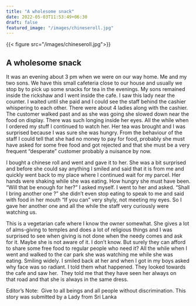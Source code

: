 ```yaml
---
title: "A wholesome snack"
date: 2022-05-03T11:53:49+06:30
draft: false
featured_image: "/images/chineseroll.jpg"
---
```

{{< figure src="/images/chineseroll.jpg">}}


## A wholesome snack
It was an evening about 3 pm when we were on our way home. Me and my two sons. We have this small cafeteria close to our house and usually we stop by to pick up some snacks for tea in the evenings. My sons remained inside the rickshaw and I went inside the cafe. I saw this lady near the counter. I waited until she paid and I could see the staff behind the cashier whispering to each other. There were about 4 ladies along with the cashier. The customer walked past and as she was going she slowed down near the food on display. There was such longing inside her eyes. All the while when I ordered my stuff I continued to watch her. Her tea was brought and I was surprised because I was sure she was hungry. From the behaviour of the staff I could tell that she had no money to pay for food, probably she must have asked for some free food and got rejected and that she must be a very frequent “desperate” customer probably a nuisance by now.

I bought a chinese roll and went and gave it to her. She was a bit surprised and before she could say anything I smiled and said that it is from me and quickly went back to my place where I continued wait for my parcel. Her hands were shaking while she was eating. How hungry she must have been. “Will that be enough for her?” I asked myself. I went to her and asked. “Shall I bring another one ?” she didn’t even stop eating to speak to me and said with food in her mouth “If you can” very shyly, not meeting my eyes. So I gave her another one and all the while the staff very curiously were watching us.

This is a vegetarian cafe where I know the owner somewhat. She gives a lot of alms-giving to temples and does a lot of religious things and I was surprised to see when giving is not done when the needy comes and ask for it. Maybe she is not aware of it. I don’t know. But surely they can afford to share some free food to regular people who need it?
All the while when I went and walked to the car park she was watching me while she was eating. Smiling widely. I smiled back at her and when I got in my boys asked why face was so radiant. I told them what happened. They looked towards the cafe and saw her.  They told me that they have seen her always on that road and that she is always in the same dress.

Editor’s Note:  Give to all beings and all people without discrimination.
This story was submitted by a Lady from Sri Lanka